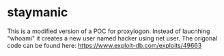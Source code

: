 # staymanic
This is a modified version of a POC for proxylogon. Instead of laucnhing "whoami" it creates a new user named hacker using net user. The origonal code can be found here: https://www.exploit-db.com/exploits/49663
